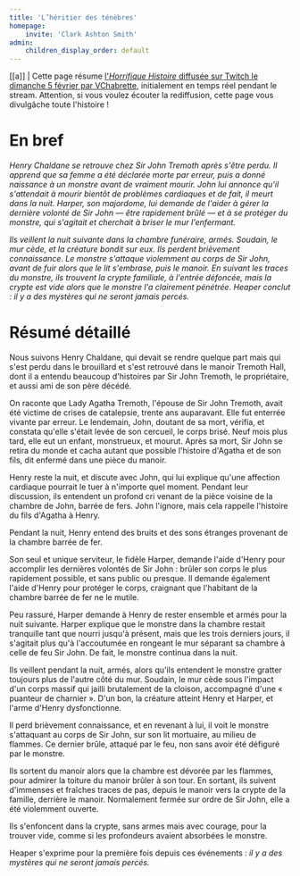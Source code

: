 ```yaml
---
title: 'L’héritier des ténèbres'
homepage:
    invite: 'Clark Ashton Smith'
admin:
    children_display_order: default
---
```


[[a]]
| Cette page résume [l'_Horrifique Histoire_ diffusée sur Twitch le dimanche 5 février par VChabrette](https://www.twitch.tv/videos/1729404049), initialement en temps réel pendant le stream. Attention, si vous voulez écouter la rediffusion, cette page vous divulgâche toute l'histoire !

# En bref

_Henry Chaldane se retrouve chez Sir John Tremoth après s'être perdu. Il apprend que sa femme a été déclarée morte par erreur, puis a donné naissance à un monstre avant de vraiment mourir. John lui annonce qu'il s'attendait à mourir bientôt de problèmes cardiaques et de fait, il meurt dans la nuit. Harper, son majordome, lui demande de l'aider à gérer la dernière volonté de Sir John — être rapidement brûlé — et à se protéger du monstre, qui s'agitait et cherchait à briser le mur l'enfermant._

_Ils veillent la nuit suivante dans la chambre funéraire, armés. Soudain, le mur cède, et la créature bondit sur eux. Ils perdent brièvement connaissance. Le monstre s'attaque violemment au corps de Sir John, avant de fuir alors que le lit s'embrase, puis le manoir. En suivant les traces du monstre, ils trouvent la crypte familiale, à l'entrée défoncée, mais la crypte est vide alors que le monstre l'a clairement pénétrée. Heaper conclut : il y a des mystères qui ne seront jamais percés._

# Résumé détaillé

Nous suivons Henry Chaldane, qui devait se rendre quelque part mais qui s'est perdu dans le brouillard et s'est retrouvé dans le manoir Tremoth Hall, dont il a entendu beaucoup d'histoires par Sir John Tremoth, le propriétaire, et aussi ami de son père décédé.

On raconte que Lady Agatha Tremoth, l'épouse de Sir John Tremoth, avait été victime de crises de catalepsie, trente ans auparavant. Elle fut enterrée vivante par erreur. Le lendemain, John, doutant de sa mort, vérifia, et constata qu'elle s'était levée de son cercueil, le corps brisé. Neuf mois plus tard, elle eut un enfant, monstrueux, et mourut. Après sa mort, Sir John se retira du monde et cacha autant que possible l'histoire d'Agatha et de son fils, dit enfermé dans une pièce du manoir.

Henry reste la nuit, et discute avec John, qui lui explique qu'une affection cardiaque pourrait le tuer à n'importe quel moment. Pendant leur discussion, ils entendent un profond cri venant de la pièce voisine de la chambre de John, barrée de fers. John l'ignore, mais cela rappelle l'histoire du fils d'Agatha à Henry.

Pendant la nuit, Henry entend des bruits et des sons étranges provenant de la chambre barrée de fer.

Son seul et unique serviteur, le fidèle Harper, demande l'aide d'Henry pour accomplir les dernières volontés de Sir John : brûler son corps le plus rapidement possible, et sans public ou presque. Il demande également l'aide d'Henry pour protéger le corps, craignant que l'habitant de la chambre barrée de fer ne le mutile.

Peu rassuré, Harper demande à Henry de rester ensemble et armés pour la nuit suivante. Harper explique que le monstre dans la chambre restait tranquille tant que nourri jusqu'à présent, mais que les trois derniers jours, il s'agitait plus qu'à l'accoutumée en rongeant le mur séparant sa chambre à celle de feu Sir John. De fait, le monstre continua dans la nuit.

Ils veillent pendant la nuit, armés, alors qu'ils entendent le monstre gratter toujours plus de l'autre côté du mur. Soudain, le mur cède sous l'impact d'un corps massif qui jailli brutalement de la cloison, accompagné d'une « puanteur de charnier ». D'un bon, la créature atteint Henry et Harper, et l'arme d'Henry dysfonctionne.

Il perd brièvement connaissance, et en revenant à lui, il voit le monstre s'attaquant au corps de Sir John, sur son lit mortuaire, au milieu de flammes. Ce dernier brûle, attaqué par le feu, non sans avoir été défiguré par le monstre.

Ils sortent du manoir alors que la chambre est dévorée par les flammes, pour admirer la toiture du manoir brûler à son tour. En sortant, ils suivent d'immenses et fraîches traces de pas, depuis le manoir vers la crypte de la famille, derrière le manoir. Normalement fermée sur ordre de Sir John, elle a été violemment ouverte.

Ils s'enfoncent dans la crypte, sans armes mais avec courage, pour la trouver vide, comme si les profondeurs avaient absorbées le monstre.

Heaper s'exprime pour la première fois depuis ces événements : _il y a des mystères qui ne seront jamais percés._